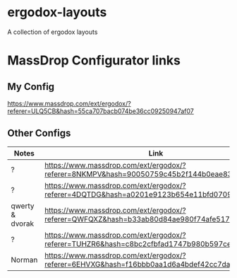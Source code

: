 # ergodox-layouts
A collection of ergodox layouts

# MassDrop Configurator links

My Config
----------
https://www.massdrop.com/ext/ergodox/?referer=ULQ5CB&hash=55ca707bacb074be36cc09250947af07

Other Configs
--------------

Notes | Link | Credits
------|------|-----------
? | https://www.massdrop.com/ext/ergodox/?referer=8NKMPV&hash=90050759c45b2f144b0eae83ba1d5e94 | http://deskthority.net/squarefrog-u5352/
? | https://www.massdrop.com/ext/ergodox/?referer=4DQTDG&hash=a0201e9123b654e11bfd07090217f582 | http://deskthority.net/jdeblese-u4195/
qwerty & dvorak | https://www.massdrop.com/ext/ergodox/?referer=QWFQXZ&hash=b33ab80d84ae980f74afe51783877bea | http://deskthority.net/nomaded-u4461/
? | https://www.massdrop.com/ext/ergodox/?referer=TUHZR6&hash=c8bc2cfbfad1747b980b597cee637a49 | ?
Norman | https://www.massdrop.com/ext/ergodox/?referer=6EHVXG&hash=f16bbb0aa1d6a4bdef42cc7da97a6959 | https://twitter.com/__mharrison__/status/370225839901638656
